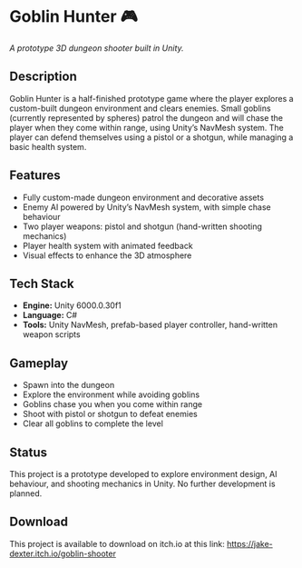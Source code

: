 # Goblin Hunter 🎮  
*A prototype 3D dungeon shooter built in Unity.*  

## Description  
Goblin Hunter is a half-finished prototype game where the player explores a custom-built dungeon environment and clears enemies. Small goblins (currently represented by spheres) patrol the dungeon and will chase the player when they come within range, using Unity’s NavMesh system. The player can defend themselves using a pistol or a shotgun, while managing a basic health system.  

## Features  
- Fully custom-made dungeon environment and decorative assets  
- Enemy AI powered by Unity’s NavMesh system, with simple chase behaviour  
- Two player weapons: pistol and shotgun (hand-written shooting mechanics)  
- Player health system with animated feedback  
- Visual effects to enhance the 3D atmosphere  

## Tech Stack  
- **Engine:** Unity 6000.0.30f1  
- **Language:** C#  
- **Tools:** Unity NavMesh, prefab-based player controller, hand-written weapon scripts  

## Gameplay  
- Spawn into the dungeon  
- Explore the environment while avoiding goblins  
- Goblins chase you when you come within range  
- Shoot with pistol or shotgun to defeat enemies  
- Clear all goblins to complete the level  

## Status  
This project is a prototype developed to explore environment design, AI behaviour, and shooting mechanics in Unity. No further development is planned.  

## Download
This project is available to download on itch.io at this link: https://jake-dexter.itch.io/goblin-shooter
